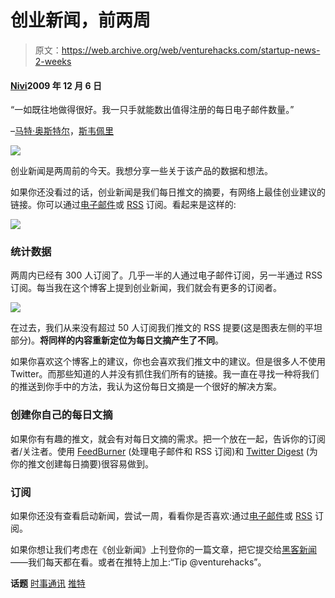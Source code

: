 # 创业新闻，前两周

> 原文：<https://web.archive.org/web/venturehacks.com/startup-news-2-weeks>

#### [Nivi](/web/20221006052609/https://venturehacks.com/about)2009 年 12 月 6 日

“一如既往地做得很好。我一只手就能数出值得注册的每日电子邮件数量。”

–[马特·奥斯特尔](https://web.archive.org/web/20221006052609/http://venturehacks.com/articles/best-blogs/comment-page-1#comment-9295)，[斯韦佩里](https://web.archive.org/web/20221006052609/http://sweepery.com/)

![](img/f815b342f75654262b05aed2662ecd3d.png)

创业新闻是两周前的今天。我想分享一些关于该产品的数据和想法。

如果你还没看过的话，创业新闻是我们每日推文的摘要，有网络上最佳创业建议的链接。你可以通过[电子邮件](https://web.archive.org/web/20221006052609/http://feedburner.google.com/fb/a/mailverify?uri=venturehacks-twitter&amp;loc=en_US)或 [RSS](https://web.archive.org/web/20221006052609/http://feeds.venturehacks.com/venturehacks-twitter) 订阅。看起来是这样的:

![](img/4436775a16b5e07971d7c96f714fd8f3.png)

### 统计数据

两周内已经有 300 人订阅了。几乎一半的人通过电子邮件订阅，另一半通过 RSS 订阅。每当我在这个博客上提到创业新闻，我们就会有更多的订阅者。

![](img/76bf0b349baa46f7584c9ce426908309.png)

在过去，我们从来没有超过 50 人订阅我们推文的 RSS 提要(这是图表左侧的平坦部分)。**将同样的内容重新定位为每日文摘产生了不同**。

如果你喜欢这个博客上的建议，你也会喜欢我们推文中的建议。但是很多人不使用 Twitter。而那些知道的人并没有抓住我们所有的链接。我一直在寻找一种将我们的推送到你手中的方法，我认为这份每日文摘是一个很好的解决方案。

### 创建你自己的每日文摘

如果你有有趣的推文，就会有对每日文摘的需求。把一个放在一起，告诉你的订阅者/关注者。使用 [FeedBurner](https://web.archive.org/web/20221006052609/http://www.feedburner.com/) (处理电子邮件和 RSS 订阅)和 [Twitter Digest](https://web.archive.org/web/20221006052609/http://twitter-digest.appspot.com/) (为你的推文创建每日摘要)很容易做到。

### 订阅

如果你还没有查看启动新闻，尝试一周，看看你是否喜欢:通过[电子邮件](https://web.archive.org/web/20221006052609/http://feedburner.google.com/fb/a/mailverify?uri=venturehacks-twitter&amp;loc=en_US)或 [RSS](https://web.archive.org/web/20221006052609/http://feeds.venturehacks.com/venturehacks-twitter) 订阅。

如果你想让我们考虑在《创业新闻》上刊登你的一篇文章，把它提交给[黑客新闻](https://web.archive.org/web/20221006052609/http://news.ycombinator.com/)——我们每天都在看。或者在推特上加上:“Tip @venturehacks”。

**话题** [时事通讯](https://web.archive.org/web/20221006052609/https://venturehacks.com/topics/newsletter) [推特](https://web.archive.org/web/20221006052609/https://venturehacks.com/topics/twitter)